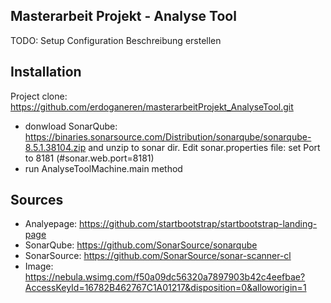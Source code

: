 ## Masterarbeit Projekt - Analyse Tool 
TODO: Setup Configuration Beschreibung erstellen

## Installation
Project clone: https://github.com/erdoganeren/masterarbeitProjekt_AnalyseTool.git
* donwload SonarQube: https://binaries.sonarsource.com/Distribution/sonarqube/sonarqube-8.5.1.38104.zip and unzip to sonar dir. Edit sonar.properties file: set Port to 8181 (#sonar.web.port=8181)
* run AnalyseToolMachine.main method

## Sources
* Analyepage: https://github.com/startbootstrap/startbootstrap-landing-page
* SonarQube: https://github.com/SonarSource/sonarqube
* SonarSource: https://github.com/SonarSource/sonar-scanner-cl
* Image: https://nebula.wsimg.com/f50a09dc56320a7897903b42c4eefbae?AccessKeyId=16782B462767C1A01217&disposition=0&alloworigin=1

